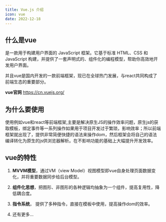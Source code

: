 ```yaml
---
title: Vue.js 介绍
icon: vue
date: 2022-12-18
---
```



## 什么是vue
是一款用于构建用户界面的 JavaScript 框架。它基于标准 HTML、CSS 和 JavaScript 构建，并提供了一套声明式的、组件化的编程模型，帮助你高效地开发用户界面。

并且vue是国内开发的一款前端框架，现已在全球热门发展，与react共同构成了前端生态的重要部分。

**vue官网** <https://cn.vuejs.org/>

## 为什么要使用
使用例如vue和react等前端框架,主要是解决原生JS的操作效率问题，原生js的获取模板，绑定事件等一系列操作如果用于项目开发过于繁琐，影响效率；所以前端框架就出现了，提供非常简便快捷的语法来操作dom，然后框架会将自己的语法编译转化为原生的js供浏览器解析。在不影响功能的基础上大幅提升开发效率。



## vue的特性
1. **MVVM模型**，通过VM（view Model）视图模型即vue自身处理页面数据变化，并将重要数据同步给后台模型。

2. **组件化思想**，把图形、非图形的各种逻辑均抽象为一个组件，提高复用性，降低耦合度。

3. **指令系统**， 提供了多种指令，直接在模板中使用，提高操作dom的效率。

4. 还有更多...